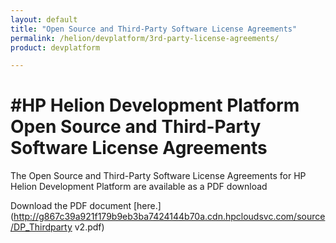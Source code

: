 ```yaml
---
layout: default
title: "Open Source and Third-Party Software License Agreements"
permalink: /helion/devplatform/3rd-party-license-agreements/
product: devplatform

---
```

<!--PUBLISHED-->

#  #HP Helion Development Platform Open Source and Third-Party Software License Agreements

The Open Source and Third-Party Software License Agreements for HP Helion Development Platform are available as a PDF download

Download the PDF document [here.](http://g867c39a921f179b9eb3ba7424144b70a.cdn.hpcloudsvc.com/source/DP_Thirdparty v2.pdf)


